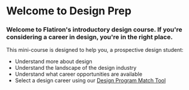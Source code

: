 # Welcome to Design Prep #


### Welcome to Flatiron's introductory design course. If you're considering a career in design, you're in the right place.

This mini-course is designed to help you, a prospective design student:
* Understand more about design
* Understand the landscape of the design industry
* Understand what career opportunities are available
* Select a design career using our [Design Program Match Tool](https://theflatironschool.typeform.com/to/FpxjnA)

